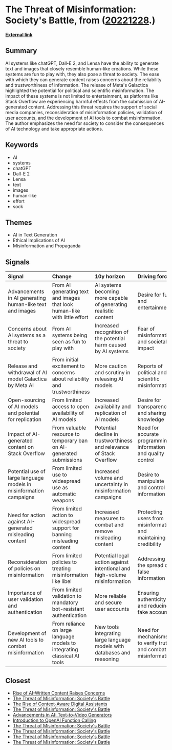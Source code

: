 # __The Threat of Misinformation: Society's Battle__, from ([20221228](https://kghosh.substack.com/p/20221228).)

__[External link](https://cacm.acm.org/blogs/blog-cacm/267674-ais-jurassic-park-moment/fulltext)__



## Summary

AI systems like chatGPT, Dall-E 2, and Lensa have the ability to generate text and images that closely resemble human-like creations. While these systems are fun to play with, they also pose a threat to society. The ease with which they can generate content raises concerns about the reliability and trustworthiness of information. The release of Meta's Galactica highlighted the potential for political and scientific misinformation. The impact of these systems is not limited to entertainment, as platforms like Stack Overflow are experiencing harmful effects from the submission of AI-generated content. Addressing this threat requires the support of social media companies, reconsideration of misinformation policies, validation of user accounts, and the development of AI tools to combat misinformation. The author emphasizes the need for society to consider the consequences of AI technology and take appropriate actions.

## Keywords

* AI
* systems
* chatGPT
* Dall-E 2
* Lensa
* text
* images
* human-like
* effort
* sock

## Themes

* AI in Text Generation
* Ethical Implications of AI
* Misinformation and Propaganda

## Signals

| Signal                                                             | Change                                                                     | 10y horizon                                                               | Driving force                                                    |
|:-------------------------------------------------------------------|:---------------------------------------------------------------------------|:--------------------------------------------------------------------------|:-----------------------------------------------------------------|
| Advancements in AI generating human-like text and images           | From AI generating text and images that look human-like with little effort | AI systems becoming more capable of generating realistic content          | Desire for fun and entertainment                                 |
| Concerns about AI systems as a threat to society                   | From AI systems being seen as fun to play with                             | Increased recognition of the potential harm caused by AI systems          | Fear of misinformation and societal impact                       |
| Release and withdrawal of AI model Galactica by Meta AI            | From initial excitement to concerns about reliability and trustworthiness  | More caution and scrutiny in releasing AI models                          | Reports of political and scientific misinformation               |
| Open-sourcing of AI models and potential for replication           | From limited access to open availability of AI models                      | Increased availability and replication of AI models                       | Desire for transparency and sharing knowledge                    |
| Impact of AI-generated content on Stack Overflow                   | From valuable resource to temporary ban on AI-generated submissions        | Potential decline in trustworthiness and relevance of Stack Overflow      | Need for accurate programming information and quality control    |
| Potential use of large language models in misinformation campaigns | From limited use to widespread use as automatic weapons                    | Increased volume and uncertainty in misinformation campaigns              | Desire to manipulate and control information                     |
| Need for action against AI-generated misleading content            | From limited action to widespread support for banning misleading content   | Increased measures to combat and remove misleading content                | Protecting users from misinformation and maintaining credibility |
| Reconsideration of policies on misinformation                      | From limited policies to treating misinformation like libel                | Potential legal action against intentional and high-volume misinformation | Addressing the spread of false information                       |
| Importance of user validation and authentication                   | From limited validation to mandatory bot-resistant authentication          | More reliable and secure user accounts                                    | Ensuring authenticity and reducing fake accounts                 |
| Development of new AI tools to combat misinformation               | From reliance on large language models to integrating classical AI tools   | New tools integrating large language models with databases and reasoning  | Need for mechanisms to verify truth and combat misinformation    |

## Closest

* [Rise of AI-Written Content Raises Concerns](dcb77b655838bfb2e77e5440c5b3a3b5)
* [The Threat of Misinformation: Society's Battle](9787333cafcd0252d71a9bff845ad093)
* [The Rise of Context-Aware Digital Assistants](46267bf4740b29117588f603a5c41280)
* [The Threat of Misinformation: Society's Battle](9787333cafcd0252d71a9bff845ad093)
* [Advancements in AI: Text-to-Video Generators](c98e6d5382ed734fcb33e34509a95e40)
* [Introduction to OpenAI Function Calling](72b08d7579b6d295c27f039d6ee5a01d)
* [The Threat of Misinformation: Society's Battle](9787333cafcd0252d71a9bff845ad093)
* [The Threat of Misinformation: Society's Battle](9787333cafcd0252d71a9bff845ad093)
* [The Threat of Misinformation: Society's Battle](9787333cafcd0252d71a9bff845ad093)
* [The Threat of Misinformation: Society's Battle](9787333cafcd0252d71a9bff845ad093)